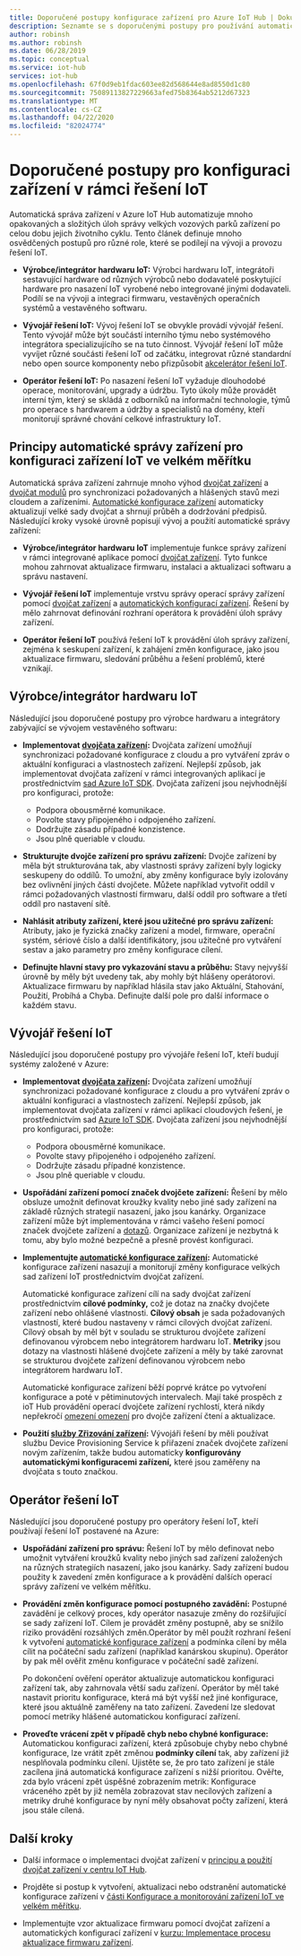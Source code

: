 ```yaml
---
title: Doporučené postupy konfigurace zařízení pro Azure IoT Hub | Dokumenty společnosti Microsoft
description: Seznamte se s doporučenými postupy pro používání automatické správy zařízení k minimalizaci opakujících se a složitých úloh spojených se správou zařízení IoT ve velkém měřítku.
author: robinsh
ms.author: robinsh
ms.date: 06/28/2019
ms.topic: conceptual
ms.service: iot-hub
services: iot-hub
ms.openlocfilehash: 67f0d9eb1fdac603ee82d568644e8ad8550d1c80
ms.sourcegitcommit: 75089113827229663afed75b8364ab5212d67323
ms.translationtype: MT
ms.contentlocale: cs-CZ
ms.lasthandoff: 04/22/2020
ms.locfileid: "82024774"
---
```

# <a name="best-practices-for-device-configuration-within-an-iot-solution"></a>Doporučené postupy pro konfiguraci zařízení v rámci řešení IoT

Automatická správa zařízení v Azure IoT Hub automatizuje mnoho opakovaných a složitých úloh správy velkých vozových parků zařízení po celou dobu jejich životního cyklu. Tento článek definuje mnoho osvědčených postupů pro různé role, které se podílejí na vývoji a provozu řešení IoT.

* **Výrobce/integrátor hardwaru IoT:** Výrobci hardwaru IoT, integrátoři sestavující hardware od různých výrobců nebo dodavatelé poskytující hardware pro nasazení IoT vyrobené nebo integrované jinými dodavateli. Podílí se na vývoji a integraci firmwaru, vestavěných operačních systémů a vestavěného softwaru.

* **Vývojář řešení IoT:** Vývoj řešení IoT se obvykle provádí vývojář řešení. Tento vývojář může být součástí interního týmu nebo systémového integrátora specializujícího se na tuto činnost. Vývojář řešení IoT může vyvíjet různé součásti řešení IoT od začátku, integrovat různé standardní nebo open source komponenty nebo přizpůsobit [akcelerátor řešení IoT](/azure/iot-accelerators/).

* **Operátor řešení IoT:** Po nasazení řešení IoT vyžaduje dlouhodobé operace, monitorování, upgrady a údržbu. Tyto úkoly může provádět interní tým, který se skládá z odborníků na informační technologie, týmů pro operace s hardwarem a údržby a specialistů na domény, kteří monitorují správné chování celkové infrastruktury IoT.

## <a name="understand-automatic-device-management-for-configuring-iot-devices-at-scale"></a>Principy automatické správy zařízení pro konfiguraci zařízení IoT ve velkém měřítku

Automatická správa zařízení zahrnuje mnoho výhod [dvojčat zařízení](iot-hub-devguide-device-twins.md) a [dvojčat modulů](iot-hub-devguide-module-twins.md) pro synchronizaci požadovaných a hlášených stavů mezi cloudem a zařízeními. [Automatické konfigurace zařízení](iot-hub-auto-device-config.md) automaticky aktualizují velké sady dvojčat a shrnují průběh a dodržování předpisů. Následující kroky vysoké úrovně popisují vývoj a použití automatické správy zařízení:

* **Výrobce/integrátor hardwaru IoT** implementuje funkce správy zařízení v rámci integrované aplikace pomocí [dvojčat zařízení](iot-hub-devguide-device-twins.md). Tyto funkce mohou zahrnovat aktualizace firmwaru, instalaci a aktualizaci softwaru a správu nastavení.

* **Vývojář řešení IoT** implementuje vrstvu správy operací správy zařízení pomocí [dvojčat zařízení](iot-hub-devguide-device-twins.md) a [automatických konfigurací zařízení](iot-hub-auto-device-config.md). Řešení by mělo zahrnovat definování rozhraní operátora k provádění úloh správy zařízení.

* **Operátor řešení IoT** používá řešení IoT k provádění úloh správy zařízení, zejména k seskupení zařízení, k zahájení změn konfigurace, jako jsou aktualizace firmwaru, sledování průběhu a řešení problémů, které vznikají.

## <a name="iot-hardware-manufacturerintegrator"></a>Výrobce/integrátor hardwaru IoT

Následující jsou doporučené postupy pro výrobce hardwaru a integrátory zabývající se vývojem vestavěného softwaru:

* **Implementovat [dvojčata zařízení](iot-hub-devguide-device-twins.md):** Dvojčata zařízení umožňují synchronizaci požadované konfigurace z cloudu a pro vytváření zpráv o aktuální konfiguraci a vlastnostech zařízení. Nejlepší způsob, jak implementovat dvojčata zařízení v rámci integrovaných aplikací je prostřednictvím [sad Azure IoT SDK](https://github.com/Azure/azure-iot-sdks). Dvojčata zařízení jsou nejvhodnější pro konfiguraci, protože:

    * Podpora obousměrné komunikace.
    * Povolte stavy připojeného i odpojeného zařízení.
    * Dodržujte zásadu případné konzistence.
    * Jsou plně queriable v cloudu.

* **Strukturujte dvojče zařízení pro správu zařízení:** Dvojče zařízení by měla být strukturována tak, aby vlastnosti správy zařízení byly logicky seskupeny do oddílů. To umožní, aby změny konfigurace byly izolovány bez ovlivnění jiných částí dvojčete. Můžete například vytvořit oddíl v rámci požadovaných vlastností firmwaru, další oddíl pro software a třetí oddíl pro nastavení sítě. 

* **Nahlásit atributy zařízení, které jsou užitečné pro správu zařízení:** Atributy, jako je fyzická značky zařízení a model, firmware, operační systém, sériové číslo a další identifikátory, jsou užitečné pro vytváření sestav a jako parametry pro změny konfigurace cílení.

* **Definujte hlavní stavy pro vykazování stavu a průběhu:** Stavy nejvyšší úrovně by měly být uvedeny tak, aby mohly být hlášeny operátorovi. Aktualizace firmwaru by například hlásila stav jako Aktuální, Stahování, Použití, Probíhá a Chyba. Definujte další pole pro další informace o každém stavu.

## <a name="iot-solution-developer"></a>Vývojář řešení IoT

Následující jsou doporučené postupy pro vývojáře řešení IoT, kteří budují systémy založené v Azure:

* **Implementovat [dvojčata zařízení](iot-hub-devguide-device-twins.md):** Dvojčata zařízení umožňují synchronizaci požadované konfigurace z cloudu a pro vytváření zpráv o aktuální konfiguraci a vlastnostech zařízení. Nejlepší způsob, jak implementovat dvojčata zařízení v rámci aplikací cloudových řešení, je prostřednictvím sad [Azure IoT SDK](https://github.com/Azure/azure-iot-sdks). Dvojčata zařízení jsou nejvhodnější pro konfiguraci, protože:

    * Podpora obousměrné komunikace.
    * Povolte stavy připojeného i odpojeného zařízení.
    * Dodržujte zásadu případné konzistence.
    * Jsou plně queriable v cloudu.

* **Uspořádání zařízení pomocí značek dvojčete zařízení:** Řešení by mělo obsluze umožnit definovat kroužky kvality nebo jiné sady zařízení na základě různých strategií nasazení, jako jsou kanárky. Organizace zařízení může být implementována v rámci vašeho řešení pomocí značek dvojčete zařízení a [dotazů](iot-hub-devguide-query-language.md). Organizace zařízení je nezbytná k tomu, aby bylo možné bezpečně a přesně provést konfiguraci.

* **Implementujte [automatické konfigurace zařízení](iot-hub-auto-device-config.md):** Automatické konfigurace zařízení nasazují a monitorují změny konfigurace velkých sad zařízení IoT prostřednictvím dvojčat zařízení.

   Automatické konfigurace zařízení cílí na sady dvojčat zařízení prostřednictvím **cílové podmínky,** což je dotaz na značky dvojčete zařízení nebo ohlášené vlastnosti. **Cílový obsah** je sada požadovaných vlastností, které budou nastaveny v rámci cílových dvojčat zařízení. Cílový obsah by měl být v souladu se strukturou dvojčete zařízení definovanou výrobcem nebo integrátorem hardwaru IoT. **Metriky** jsou dotazy na vlastnosti hlášené dvojčete zařízení a měly by také zarovnat se strukturou dvojčete zařízení definovanou výrobcem nebo integrátorem hardwaru IoT.

   Automatické konfigurace zařízení běží poprvé krátce po vytvoření konfigurace a poté v pětiminutových intervalech. Mají také prospěch z ioT Hub provádění operací dvojčete zařízení rychlostí, která nikdy nepřekročí [omezení omezení](iot-hub-devguide-quotas-throttling.md) pro dvojče zařízení čtení a aktualizace.

* **Použití [služby Zřizování zařízení](../iot-dps/how-to-manage-enrollments.md):** Vývojáři řešení by měli používat službu Device Provisioning Service k přiřazení značek dvojčete zařízení novým zařízením, takže budou automaticky **konfigurovány automatickými konfiguracemi zařízení,** které jsou zaměřeny na dvojčata s touto značkou. 

## <a name="iot-solution-operator"></a>Operátor řešení IoT

Následující jsou doporučené postupy pro operátory řešení IoT, kteří používají řešení IoT postavené na Azure:

* **Uspořádání zařízení pro správu:** Řešení IoT by mělo definovat nebo umožnit vytváření kroužků kvality nebo jiných sad zařízení založených na různých strategiích nasazení, jako jsou kanárky. Sady zařízení budou použity k zavedení změn konfigurace a k provádění dalších operací správy zařízení ve velkém měřítku.

* **Provádění změn konfigurace pomocí postupného zavádění:**  Postupné zavádění je celkový proces, kdy operátor nasazuje změny do rozšiřující se sady zařízení IoT. Cílem je provádět změny postupně, aby se snížilo riziko provádění rozsáhlých změn.Operátor by měl použít rozhraní řešení k vytvoření [automatické konfigurace zařízení](iot-hub-auto-device-config.md) a podmínka cílení by měla cílit na počáteční sadu zařízení (například kanárskou skupinu). Operátor by pak měl ověřit změnu konfigurace v počáteční sadě zařízení.

   Po dokončení ověření operátor aktualizuje automatickou konfiguraci zařízení tak, aby zahrnovala větší sadu zařízení. Operátor by měl také nastavit prioritu konfigurace, která má být vyšší než jiné konfigurace, které jsou aktuálně zaměřeny na tato zařízení. Zavedení lze sledovat pomocí metriky hlášené automatickou konfigurací zařízení.

* **Proveďte vrácení zpět v případě chyb nebo chybné konfigurace:**  Automatickou konfiguraci zařízení, která způsobuje chyby nebo chybné konfigurace, lze vrátit zpět změnou **podmínky cílení** tak, aby zařízení již nesplňovala podmínku cílení. Ujistěte se, že pro tato zařízení je stále zacílena jiná automatická konfigurace zařízení s nižší prioritou. Ověřte, zda bylo vrácení zpět úspěšné zobrazením metrik: Konfigurace vráceného zpět by již neměla zobrazovat stav necílových zařízení a metriky druhé konfigurace by nyní měly obsahovat počty zařízení, která jsou stále cílená.

## <a name="next-steps"></a>Další kroky

* Další informace o implementaci dvojčat zařízení v [principu a použití dvojčat zařízení v centru IoT Hub](iot-hub-devguide-device-twins.md).

* Projděte si postup k vytvoření, aktualizaci nebo odstranění automatické konfigurace zařízení v [části Konfigurace a monitorování zařízení IoT ve velkém měřítku](iot-hub-auto-device-config.md).

* Implementujte vzor aktualizace firmwaru pomocí dvojčat zařízení a automatických konfigurací zařízení v [kurzu: Implementace procesu aktualizace firmwaru zařízení](tutorial-firmware-update.md).
